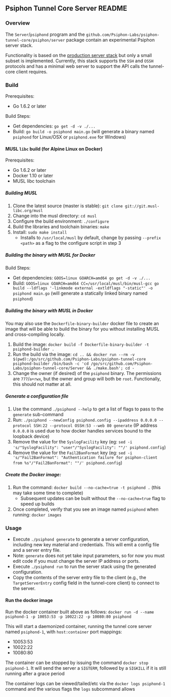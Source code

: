 ## Psiphon Tunnel Core Server README

### Overview
The `Server`/`psiphond` program and the `github.com/Psiphon-Labs/psiphon-tunnel-core/psiphon/server` package contain an experimental Psiphon server stack.

Functionality is based on the [production server stack](https://bitbucket.org/psiphon/psiphon-circumvention-system/src/tip/Server/) but only a small subset is implemented. Currently, this stack supports the `SSH` and `OSSH` protocols and has a minimal web server to support the API calls the tunnel-core client requires.

### Build
Prerequisites:
 - Go 1.6.2 or later

Build Steps:
 - Get dependencies: `go get -d -v ./...`
 - Build: `go build -o psiphond main.go` (will generate a binary named `psiphond` for Linux/OSX  or `psiphond.exe` for Windows)

#### MUSL `libc` build (for Alpine Linux on Docker)
Prerequisites:
 - Go 1.6.2 or later
 - Docker 1.10 or later
 - MUSL libc toolchain

##### Building MUSL
 1. Clone the latest source (master is stable): `git clone git://git.musl-libc.org/musl`
 2. Change into the musl directory: `cd musl`
 3. Configure the build environment: `./configure`
 4. Build the libraries and toolchain binaries: `make`
 5. Install: `sudo make install`
    - Installs to `/usr/local/musl` by default, change by passing `--prefix <path>` as a flag to the configure script in step 3

##### Building the binary with MUSL for Docker
Build Steps:
 - Get dependencies: `GOOS=linux GOARCH=amd64 go get -d -v ./...`
 - Build: `GOOS=linux GOARCH=amd64 CC=/usr/local/musl/bin/musl-gcc go build --ldflags '-linkmode external -extldflags "-static"' -o psiphond main.go` (will generate a statically linked binary named `psiphond`)

##### Building the binary with MUSL in Docker

You may also use the `Dockerfile-binary-builder` docker file to create an image that will be able to build the binary for you without installing MUSL and cross-compiling locally.

1. Build the image: `docker build -f Dockerfile-binary-builder -t psiphond-builder .`
2. Run the build via the image: `cd .. && docker run --rm -v $(pwd):/go/src/github.com/Psiphon-Labs/psiphon-tunnel-core psiphond-builder /bin/bash -c 'cd /go/src/github.com/Psiphon-Labs/psiphon-tunnel-core/Server && ./make.bash'; cd -`
3. Change the owner (if desired) of the `psiphond` binary. The permissions are `777`/`a+rwx`, but the owner and group will both be `root`. Functionally, this should not matter at all.

##### Generate a configuration file
 1. Use the command `./psiphond --help` to get a list of flags to pass to the `generate` sub-command
 2. Run: `./psiphond --newConfig psiphond.config --ipaddress 0.0.0.0 --protocol SSH:22 --protocol OSSH:53 --web 80 generate` (IP address `0.0.0.0` is used due to how docker handles services bound to the loopback device)
 3. Remove the value for the `SyslogFacility` key (eg: `sed -i 's/"SyslogFacility": "user"/"SyslogFacility": ""/' psiphond.config`)
 4. Remove the value for the `Fail2BanFormat` key (eg: `sed -i 's/"Fail2BanFormat": "Authentication failure for psiphon-client from %s"/"Fail2BanFormat": ""/' psiphond.config`)

##### Create the Docker image:
 1. Run the command: `docker build --no-cache=true -t psiphond .` (this may take some time to complete)
    - Subsequent updates can be built without the `--no-cache=true` flag to speed up builds
 2. Once completed, verify that you see an image named `psiphond` when running: `docker images`

### Usage
- Execute `./psiphond generate` to generate a server configuration, including new key material and credentials. This will emit a config file and a server entry file.
 - Note: `generate` does not yet take input parameters, so for now you must edit code if you must change the server IP address or ports.
- Execute `./psiphond run` to run the server stack using the generated configuration.
- Copy the contents of the server entry file to the client (e.g., the `TargetServerEntry` config field in the tunnel-core client) to connect to the server.

#### Run the docker image
Run the docker container built above as follows: `docker run -d --name psiphond-1 -p 10053:53 -p 10022:22 -p 10080:80 psiphond`

This will start a daemonized container, running the tunnel core server named `psiphond-1`, with `host:container` port mappings:
 - 10053:53
 - 10022:22
 - 10080:80

 The container can be stopped by issuing the command `docker stop psiphond-1`. It will send the server a `SIGTERM`, followed by a `SIGKILL` if it is still running after a grace period

 The container logs can be viewed/tailed/etc via the `docker logs psiphond-1` command and the various flags the `logs` subcommand allows
